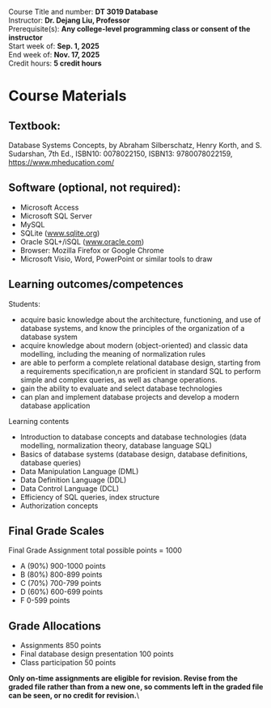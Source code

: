Course Title and number: 	**DT 3019 Database**\
Instructor:	**Dr. Dejang Liu, Professor**\
Prerequisite(s):	**Any college-level programming class or consent of the instructor**\
Start week of:	**Sep. 1, 2025**\
End week of:	**Nov. 17, 2025**\
Credit hours: **5 credit hours**

# Course Materials
## Textbook:

Database Systems Concepts, by Abraham Silberschatz, Henry Korth, and S. Sudarshan, 7th Ed., ISBN10: 0078022150, ISBN13: 9780078022159, https://www.mheducation.com/

## Software (optional, not required):
- Microsoft Access
- Microsoft SQL Server
- MySQL
- SQLite (www.sqlite.org)
- Oracle SQL+/iSQL (www.oracle.com)
- Browser: Mozilla Firefox or Google Chrome
- Microsoft Visio, Word, PowerPoint or similar tools to draw

## Learning outcomes/competences
Students:
- acquire basic knowledge about the architecture, functioning, and use of database systems, and know the principles of the organization of a database system
- acquire knowledge about modern (object-oriented) and classic data modelling, including the meaning of normalization rules
- are able to perform a complete relational database design, starting from a requirements specification,n are proficient in standard SQL to perform simple and complex queries, as well as change operations.
- gain the ability to evaluate and select database technologies
- can plan and implement database projects and develop a modern database application

Learning contents
- Introduction to database concepts and database technologies (data modelling, normalization theory, database language SQL)
- Basics of database systems (database design, database definitions, database queries)
- Data Manipulation Language (DML)
- Data Definition Language (DDL)
- Data Control Language (DCL)
- Efficiency of SQL queries, index structure
- Authorization concepts

## Final Grade Scales
Final Grade Assignment total possible points = 1000	
- A (90%)     900-1000 points  
- B (80%)     800-899 points  
- C (70%)     700-799 points
- D (60%)     600-699 points  
- F	    	 0-599 points
## Grade Allocations
- Assignments 850 points
- Final database design presentation 100 points
- Class participation 50 points

**Only on-time assignments are eligible for revision. Revise from the graded file rather than from a new one, so comments left in the graded file can be seen, or no credit for revision.**\


